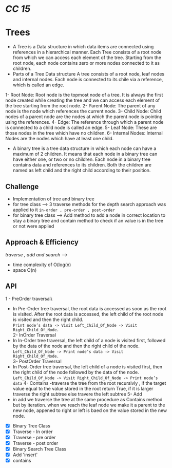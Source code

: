 # *CC 15*
# Trees
- A Tree is a Data structure in which data items are connected using references in a hierarchical manner. Each Tree consists of a root node from which we can access each element of the tree. Starting from the root node, each node contains zero or more nodes connected to it as children.
- Parts of a Tree Data structure
A tree consists of a root node, leaf nodes and internal nodes. Each node is connected to its chile via a reference, which is called an edge. 

1- Root Node: Root node is the topmost node of a tree. It is always the first node created while creating the tree and we can access each element of the tree starting from the root node. 
2- Parent Node: The parent of any node is the node which references the current node. 
3- Child Node: Child nodes of a parent node are the nodes at which the parent node is pointing using the references. 
4- Edge: The reference through which a parent node is connected to a child node is called an edge. 
5- Leaf Node: These are those nodes in the tree which have no children. 
6- Internal Nodes: Internal Nodes are the nodes which have at least one child. 

- A binary tree is a tree data structure in which each node can have a maximum of 2 children.  It means that each node in a binary tree can have either one, or two or no children. Each node in a binary tree contains data and references to its children. Both the children are named as left child and the right child according to their position.

## Challenge
- Implementation of tree and binary tree
- for tree class --> 3 traverse methods for the depth search approach was applied to it `in-order , pre-order , post-order`
- for binary tree class --> Add method to add a node in correct location to stay a binary tree and contain method to check if an value is in the tree or not were applied
## Approach & Efficiency
*traverse  , add and search -->*
- time complexity of O(log(n) 
- space O(n)


## API
1 - PreOrder traversal\
- In Pre-Order tree traversal, the root data is accessed as soon as the root is visited. After the root data is accessed, the left child of the root node is visited and then the right child.\
 `Print node’s data -> Visit Left_Child_Of_Node -> Visit Right_Child_Of_Node.`\
2- InOrder Traversal
- In In-Order tree traversal, the left child of a node is visited first, followed by the data of the node and then the right child of the node.\
`Left_Child_Of_Node -> Print node’s data -> Visit Right_Child_Of_Node.`\
3-  PostOrder Traversal
 - In Post-Order tree traversal, the left child of a node is visited first, then the right child of the node followed by the data of the node.\
 `Left_Child_Of_Node -> Visit Right_Child_Of_Node -> Print node’s data`
4-  Contains
-traverse the tree from the root recursivly , if the target value equal to the value stored in the root return True, if it is larger traverse the right subtree else travere the left subtree 
5- Add 
- in add we traverse the tree at the same procedure as Contains method but by iteration. when we reach the leaf node we make it a parent to the new node, appened to right or left is baed on the value stored in the new node.

- [x] Binary Tree Class
- [x] Traverse - In order
- [x] Traverse - pre order
- [x] Traverse - post order
- [x] Binary Search Tree Class
- [x] Add 'insert'
- [x] contains